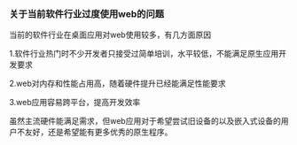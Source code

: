 ### 关于当前软件行业过度使用web的问题

当前的软件行业在桌面应用对web使用较多，有几方面原因

1.软件行业热门时不少开发者只接受过简单培训，水平较低，不能满足原生应用开发要求

2.web对内存和性能占用高，随着硬件提升已经能满足性能要求

3.web应用容易跨平台，提高开发效率

虽然主流硬件能满足需求，但web应用对于希望尝试旧设备的以及嵌入式设备的用户不友好，还是希望能有更多优秀的原生程序。